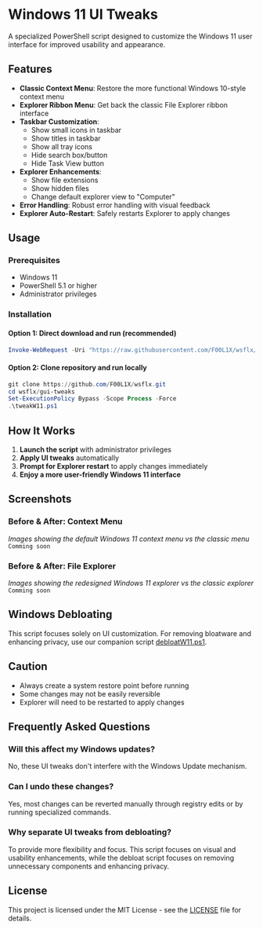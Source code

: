 # Windows 11 UI Tweaks

A specialized PowerShell script designed to customize the Windows 11 user interface for improved usability and appearance.

## Features

- **Classic Context Menu**: Restore the more functional Windows 10-style context menu
- **Explorer Ribbon Menu**: Get back the classic File Explorer ribbon interface
- **Taskbar Customization**:
  - Show small icons in taskbar
  - Show titles in taskbar
  - Show all tray icons
  - Hide search box/button
  - Hide Task View button
- **Explorer Enhancements**:
  - Show file extensions
  - Show hidden files
  - Change default explorer view to "Computer"
- **Error Handling**: Robust error handling with visual feedback
- **Explorer Auto-Restart**: Safely restarts Explorer to apply changes

## Usage

### Prerequisites

- Windows 11
- PowerShell 5.1 or higher
- Administrator privileges

### Installation

#### Option 1: Direct download and run (recommended)

```powershell
Invoke-WebRequest -Uri "https://raw.githubusercontent.com/F00L1X/wsflx/main/gui-tweaks/tweakW11.ps1" -OutFile "$env:TEMP\tweakW11.ps1";Set-ExecutionPolicy Bypass -Scope Process -Force; & "$env:TEMP\tweakW11.ps1"
```

#### Option 2: Clone repository and run locally

```powershell
git clone https://github.com/F00L1X/wsflx.git
cd wsflx/gui-tweaks
Set-ExecutionPolicy Bypass -Scope Process -Force
.\tweakW11.ps1
```

## How It Works

1. **Launch the script** with administrator privileges
2. **Apply UI tweaks** automatically
3. **Prompt for Explorer restart** to apply changes immediately
4. **Enjoy a more user-friendly Windows 11 interface**

## Screenshots

### Before & After: Context Menu
*Images showing the default Windows 11 context menu vs the classic menu*
`Comming soon`

### Before & After: File Explorer
*Images showing the redesigned Windows 11 explorer vs the classic explorer*
`Comming soon`

## Windows Debloating

This script focuses solely on UI customization. For removing bloatware and enhancing privacy, use our companion script [debloatW11.ps1](../debloat/debloatW11.ps1).

## Caution

- Always create a system restore point before running
- Some changes may not be easily reversible
- Explorer will need to be restarted to apply changes

## Frequently Asked Questions

### Will this affect my Windows updates?

No, these UI tweaks don't interfere with the Windows Update mechanism.

### Can I undo these changes?

Yes, most changes can be reverted manually through registry edits or by running specialized commands.

### Why separate UI tweaks from debloating?

To provide more flexibility and focus. This script focuses on visual and usability enhancements, while the debloat script focuses on removing unnecessary components and enhancing privacy.

## License

This project is licensed under the MIT License - see the [LICENSE](../LICENSE) file for details.